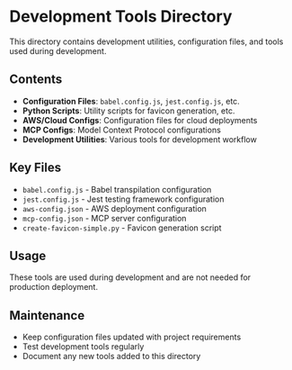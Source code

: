# Development Tools Directory

This directory contains development utilities, configuration files, and tools used during development.

## Contents

- **Configuration Files**: `babel.config.js`, `jest.config.js`, etc.
- **Python Scripts**: Utility scripts for favicon generation, etc.
- **AWS/Cloud Configs**: Configuration files for cloud deployments
- **MCP Configs**: Model Context Protocol configurations
- **Development Utilities**: Various tools for development workflow

## Key Files

- `babel.config.js` - Babel transpilation configuration
- `jest.config.js` - Jest testing framework configuration
- `aws-config.json` - AWS deployment configuration
- `mcp-config.json` - MCP server configuration
- `create-favicon-simple.py` - Favicon generation script

## Usage

These tools are used during development and are not needed for production deployment.

## Maintenance

- Keep configuration files updated with project requirements
- Test development tools regularly
- Document any new tools added to this directory
